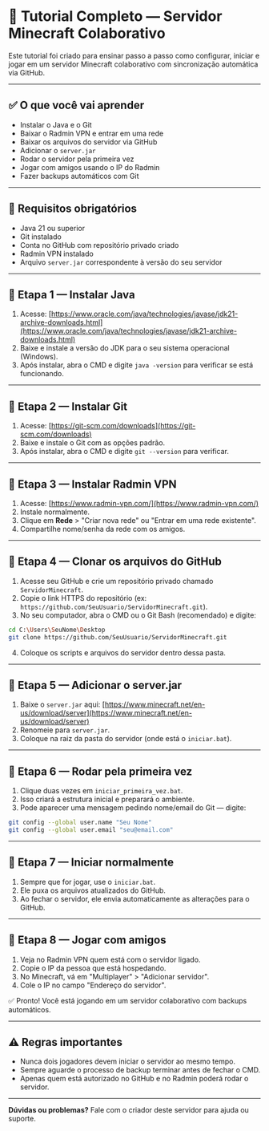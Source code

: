 # 📘 Tutorial Completo — Servidor Minecraft Colaborativo

Este tutorial foi criado para ensinar passo a passo como configurar, iniciar e jogar em um servidor Minecraft colaborativo com sincronização automática via GitHub.

---

## ✅ O que você vai aprender

- Instalar o Java e o Git
- Baixar o Radmin VPN e entrar em uma rede
- Baixar os arquivos do servidor via GitHub
- Adicionar o `server.jar`
- Rodar o servidor pela primeira vez
- Jogar com amigos usando o IP do Radmin
- Fazer backups automáticos com Git

---

## 🧱 Requisitos obrigatórios

- Java 21 ou superior
- Git instalado
- Conta no GitHub com repositório privado criado
- Radmin VPN instalado
- Arquivo `server.jar` correspondente à versão do seu servidor

---

## 🧩 Etapa 1 — Instalar Java

1. Acesse: [https://www.oracle.com/java/technologies/javase/jdk21-archive-downloads.html](https://www.oracle.com/java/technologies/javase/jdk21-archive-downloads.html)
2. Baixe e instale a versão do JDK para o seu sistema operacional (Windows).
3. Após instalar, abra o CMD e digite `java -version` para verificar se está funcionando.

---

## 🧩 Etapa 2 — Instalar Git

1. Acesse: [https://git-scm.com/downloads](https://git-scm.com/downloads)
2. Baixe e instale o Git com as opções padrão.
3. Após instalar, abra o CMD e digite `git --version` para verificar.

---

## 🧩 Etapa 3 — Instalar Radmin VPN

1. Acesse: [https://www.radmin-vpn.com/](https://www.radmin-vpn.com/)
2. Instale normalmente.
3. Clique em **Rede** > "Criar nova rede" ou "Entrar em uma rede existente".
4. Compartilhe nome/senha da rede com os amigos.

---

## 🧩 Etapa 4 — Clonar os arquivos do GitHub

1. Acesse seu GitHub e crie um repositório privado chamado `ServidorMinecraft`.
2. Copie o link HTTPS do repositório (ex: `https://github.com/SeuUsuario/ServidorMinecraft.git`).
3. No seu computador, abra o CMD ou o Git Bash (recomendado) e digite:

```bash
cd C:\Users\SeuNome\Desktop
git clone https://github.com/SeuUsuario/ServidorMinecraft.git
```

4. Coloque os scripts e arquivos do servidor dentro dessa pasta.

---

## 🧩 Etapa 5 — Adicionar o server.jar

1. Baixe o `server.jar` aqui: [https://www.minecraft.net/en-us/download/server](https://www.minecraft.net/en-us/download/server)
2. Renomeie para `server.jar`.
3. Coloque na raiz da pasta do servidor (onde está o `iniciar.bat`).

---

## 🧩 Etapa 6 — Rodar pela primeira vez

1. Clique duas vezes em `iniciar_primeira_vez.bat`.
2. Isso criará a estrutura inicial e preparará o ambiente.
3. Pode aparecer uma mensagem pedindo nome/email do Git — digite:

```bash
git config --global user.name "Seu Nome"
git config --global user.email "seu@email.com"
```

---

## 🧩 Etapa 7 — Iniciar normalmente

1. Sempre que for jogar, use o `iniciar.bat`.
2. Ele puxa os arquivos atualizados do GitHub.
3. Ao fechar o servidor, ele envia automaticamente as alterações para o GitHub.

---

## 🧩 Etapa 8 — Jogar com amigos

1. Veja no Radmin VPN quem está com o servidor ligado.
2. Copie o IP da pessoa que está hospedando.
3. No Minecraft, vá em "Multiplayer" > "Adicionar servidor".
4. Cole o IP no campo "Endereço do servidor".

✅ Pronto! Você está jogando em um servidor colaborativo com backups automáticos.

---

## ⚠️ Regras importantes

- Nunca dois jogadores devem iniciar o servidor ao mesmo tempo.
- Sempre aguarde o processo de backup terminar antes de fechar o CMD.
- Apenas quem está autorizado no GitHub e no Radmin poderá rodar o servidor.

---

**Dúvidas ou problemas?** Fale com o criador deste servidor para ajuda ou suporte.